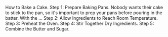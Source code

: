 How to Bake a Cake.
Step 1: Prepare Baking Pans. Nobody wants their cake to stick to the pan, so it's important to prep your pans before pouring in the batter. With the ...
Step 2: Allow Ingredients to Reach Room Temperature.
Step 3: Preheat the Oven.
Step 4: Stir Together Dry Ingredients.
Step 5: Combine the Butter and Sugar.
